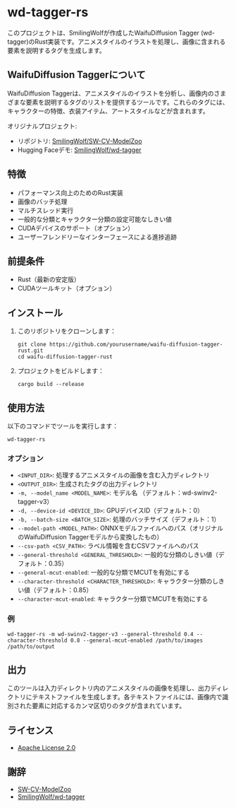 # wd-tagger-rs

このプロジェクトは、SmilingWolfが作成したWaifuDiffusion Tagger (wd-tagger)のRust実装です。アニメスタイルのイラストを処理し、画像に含まれる要素を説明するタグを生成します。

## WaifuDiffusion Taggerについて

WaifuDiffusion Taggerは、アニメスタイルのイラストを分析し、画像内のさまざまな要素を説明するタグのリストを提供するツールです。これらのタグには、キャラクターの特徴、衣装アイテム、アートスタイルなどが含まれます。

オリジナルプロジェクト:

- リポジトリ: [SmilingWolf/SW-CV-ModelZoo](https://github.com/SmilingWolf/SW-CV-ModelZoo)
- Hugging Faceデモ: [SmilingWolf/wd-tagger](https://huggingface.co/spaces/SmilingWolf/wd-tagger)

## 特徴

- パフォーマンス向上のためのRust実装
- 画像のバッチ処理
- マルチスレッド実行
- 一般的な分類とキャラクター分類の設定可能なしきい値
- CUDAデバイスのサポート（オプション）
- ユーザーフレンドリーなインターフェースによる進捗追跡

## 前提条件

- Rust（最新の安定版）
- CUDAツールキット（オプション）

## インストール

1. このリポジトリをクローンします：
   ```shell
   git clone https://github.com/yourusername/waifu-diffusion-tagger-rust.git
   cd waifu-diffusion-tagger-rust
   ```

2. プロジェクトをビルドします：
   ```shell
   cargo build --release
   ```

## 使用方法

以下のコマンドでツールを実行します：

```shell
wd-tagger-rs
```

### オプション

- `<INPUT_DIR>`: 処理するアニメスタイルの画像を含む入力ディレクトリ
- `<OUTPUT_DIR>`: 生成されたタグの出力ディレクトリ
- `-m, --model_name <MODEL_NAME>`: モデル名 （デフォルト：wd-swinv2-tagger-v3）
- `-d, --device-id <DEVICE_ID>`: GPUデバイスID（デフォルト：0）
- `-b, --batch-size <BATCH_SIZE>`: 処理のバッチサイズ（デフォルト：1）
- `--model-path <MODEL_PATH>`: ONNXモデルファイルへのパス（オリジナルのWaifuDiffusion Taggerモデルから変換したもの）
- `--csv-path <CSV_PATH>`: ラベル情報を含むCSVファイルへのパス
- `--general-threshold <GENERAL_THRESHOLD>`: 一般的な分類のしきい値（デフォルト：0.35）
- `--general-mcut-enabled`: 一般的な分類でMCUTを有効にする
- `--character-threshold <CHARACTER_THRESHOLD>`: キャラクター分類のしきい値（デフォルト：0.85）
- `--character-mcut-enabled`: キャラクター分類でMCUTを有効にする

### 例

```
wd-tagger-rs -m wd-swinv2-tagger-v3 --general-threshold 0.4 --character-threshold 0.8 --general-mcut-enabled /path/to/images /path/to/output
```

## 出力

このツールは入力ディレクトリ内のアニメスタイルの画像を処理し、出力ディレクトリにテキストファイルを生成します。各テキストファイルには、画像内で識別された要素に対応するカンマ区切りのタグが含まれています。

## ライセンス

- [Apache License 2.0](LICENSE)

## 謝辞

- [SW-CV-ModelZoo](https://github.com/SmilingWolf/SW-CV-ModelZoo)
- [SmilingWolf/wd-tagger](https://huggingface.co/spaces/SmilingWolf/wd-tagger)

